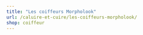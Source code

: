 ```yaml
---
title: "Les coiffeurs Morpholook"
url: /caluire-et-cuire/les-coiffeurs-morpholook/
shop: coiffeur
---
```

